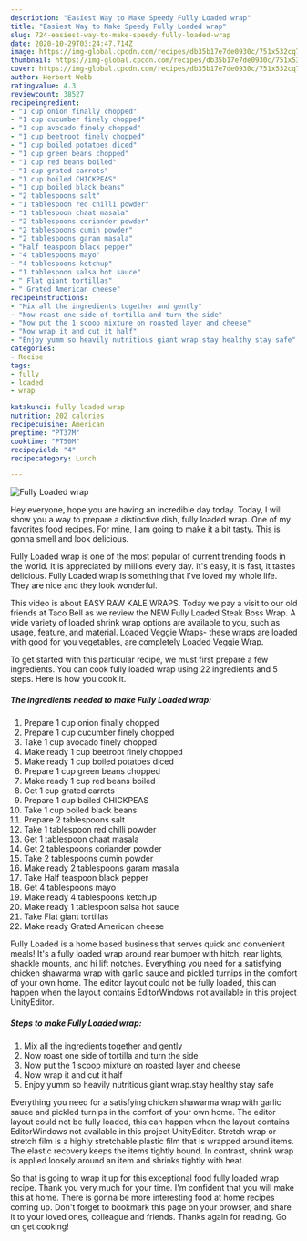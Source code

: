 ```yaml
---
description: "Easiest Way to Make Speedy Fully Loaded wrap"
title: "Easiest Way to Make Speedy Fully Loaded wrap"
slug: 724-easiest-way-to-make-speedy-fully-loaded-wrap
date: 2020-10-29T03:24:47.714Z
image: https://img-global.cpcdn.com/recipes/db35b17e7de0930c/751x532cq70/fully-loaded-wrap-recipe-main-photo.jpg
thumbnail: https://img-global.cpcdn.com/recipes/db35b17e7de0930c/751x532cq70/fully-loaded-wrap-recipe-main-photo.jpg
cover: https://img-global.cpcdn.com/recipes/db35b17e7de0930c/751x532cq70/fully-loaded-wrap-recipe-main-photo.jpg
author: Herbert Webb
ratingvalue: 4.3
reviewcount: 38527
recipeingredient:
- "1 cup onion finally chopped"
- "1 cup cucumber finely chopped"
- "1 cup avocado finely chopped"
- "1 cup beetroot finely chopped"
- "1 cup boiled potatoes diced"
- "1 cup green beans chopped"
- "1 cup red beans boiled"
- "1 cup grated carrots"
- "1 cup boiled CHICKPEAS"
- "1 cup boiled black beans"
- "2 tablespoons salt"
- "1 tablespoon red chilli powder"
- "1 tablespoon chaat masala"
- "2 tablespoons coriander powder"
- "2 tablespoons cumin powder"
- "2 tablespoons garam masala"
- "Half teaspoon black pepper"
- "4 tablespoons mayo"
- "4 tablespoons ketchup"
- "1 tablespoon salsa hot sauce"
- " Flat giant tortillas"
- " Grated American cheese"
recipeinstructions:
- "Mix all the ingredients together and gently"
- "Now roast one side of tortilla and turn the side"
- "Now put the 1 scoop mixture on roasted layer and cheese"
- "Now wrap it and cut it half"
- "Enjoy yumm so heavily nutritious giant wrap.stay healthy stay safe"
categories:
- Recipe
tags:
- fully
- loaded
- wrap

katakunci: fully loaded wrap 
nutrition: 202 calories
recipecuisine: American
preptime: "PT37M"
cooktime: "PT50M"
recipeyield: "4"
recipecategory: Lunch

---
```



![Fully Loaded wrap](https://img-global.cpcdn.com/recipes/db35b17e7de0930c/751x532cq70/fully-loaded-wrap-recipe-main-photo.jpg)

Hey everyone, hope you are having an incredible day today. Today, I will show you a way to prepare a distinctive dish, fully loaded wrap. One of my favorites food recipes. For mine, I am going to make it a bit tasty. This is gonna smell and look delicious.

Fully Loaded wrap is one of the most popular of current trending foods in the world. It is appreciated by millions every day. It's easy, it is fast, it tastes delicious. Fully Loaded wrap is something that I've loved my whole life. They are nice and they look wonderful.

This video is about EASY RAW KALE WRAPS. Today we pay a visit to our old friends at Taco Bell as we review the NEW Fully Loaded Steak Boss Wrap. A wide variety of loaded shrink wrap options are available to you, such as usage, feature, and material. Loaded Veggie Wraps- these wraps are loaded with good for you vegetables, are completely Loaded Veggie Wrap.


To get started with this particular recipe, we must first prepare a few ingredients. You can cook fully loaded wrap using 22 ingredients and 5 steps. Here is how you cook it.

<!--inarticleads1-->

##### The ingredients needed to make Fully Loaded wrap:

1. Prepare 1 cup onion finally chopped
1. Prepare 1 cup cucumber finely chopped
1. Take 1 cup avocado finely chopped
1. Make ready 1 cup beetroot finely chopped
1. Make ready 1 cup boiled potatoes diced
1. Prepare 1 cup green beans chopped
1. Make ready 1 cup red beans boiled
1. Get 1 cup grated carrots
1. Prepare 1 cup boiled CHICKPEAS
1. Take 1 cup boiled black beans
1. Prepare 2 tablespoons salt
1. Take 1 tablespoon red chilli powder
1. Get 1 tablespoon chaat masala
1. Get 2 tablespoons coriander powder
1. Take 2 tablespoons cumin powder
1. Make ready 2 tablespoons garam masala
1. Take Half teaspoon black pepper
1. Get 4 tablespoons mayo
1. Make ready 4 tablespoons ketchup
1. Make ready 1 tablespoon salsa hot sauce
1. Take  Flat giant tortillas
1. Make ready  Grated American cheese


Fully Loaded is a home based business that serves quick and convenient meals! It&#39;s a fully loaded wrap around rear bumper with hitch, rear lights, shackle mounts, and hi lift notches. Everything you need for a satisfying chicken shawarma wrap with garlic sauce and pickled turnips in the comfort of your own home. The editor layout could not be fully loaded, this can happen when the layout contains EditorWindows not available in this project UnityEditor. 

<!--inarticleads2-->

##### Steps to make Fully Loaded wrap:

1. Mix all the ingredients together and gently
1. Now roast one side of tortilla and turn the side
1. Now put the 1 scoop mixture on roasted layer and cheese
1. Now wrap it and cut it half
1. Enjoy yumm so heavily nutritious giant wrap.stay healthy stay safe


Everything you need for a satisfying chicken shawarma wrap with garlic sauce and pickled turnips in the comfort of your own home. The editor layout could not be fully loaded, this can happen when the layout contains EditorWindows not available in this project UnityEditor. Stretch wrap or stretch film is a highly stretchable plastic film that is wrapped around items. The elastic recovery keeps the items tightly bound. In contrast, shrink wrap is applied loosely around an item and shrinks tightly with heat. 

So that is going to wrap it up for this exceptional food fully loaded wrap recipe. Thank you very much for your time. I'm confident that you will make this at home. There is gonna be more interesting food at home recipes coming up. Don't forget to bookmark this page on your browser, and share it to your loved ones, colleague and friends. Thanks again for reading. Go on get cooking!
